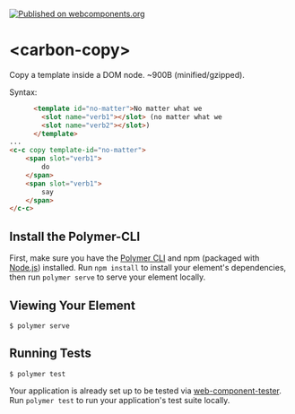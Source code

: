 [![Published on webcomponents.org](https://img.shields.io/badge/webcomponents.org-published-blue.svg)](https://www.webcomponents.org/element/bahrus/carbon-copy)

# \<carbon-copy\>

Copy a template inside a DOM node.  ~900B (minified/gzipped).


Syntax:

```html
      <template id="no-matter">No matter what we
        <slot name="verb1"></slot> (no matter what we
        <slot name="verb2"></slot>)
      </template>
...
<c-c copy template-id="no-matter">
    <span slot="verb1">
        do
    </span>
    <span slot="verb1">
        say
    </span>
</c-c>
```

## Install the Polymer-CLI

First, make sure you have the [Polymer CLI](https://www.npmjs.com/package/polymer-cli) and npm (packaged with [Node.js](https://nodejs.org)) installed. Run `npm install` to install your element's dependencies, then run `polymer serve` to serve your element locally.

## Viewing Your Element

```
$ polymer serve
```

## Running Tests

```
$ polymer test
```

Your application is already set up to be tested via [web-component-tester](https://github.com/Polymer/web-component-tester). Run `polymer test` to run your application's test suite locally.
